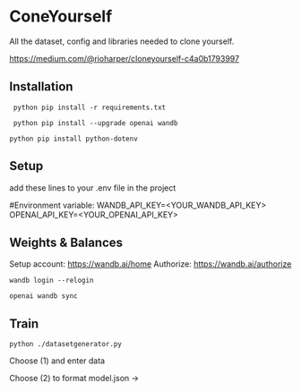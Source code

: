 # ConeYourself
All the dataset, config and libraries needed to clone yourself.

https://medium.com/@rioharper/cloneyourself-c4a0b1793997

## Installation
``` python pip install -r requirements.txt```

``` python pip install --upgrade openai wandb```

```python pip install python-dotenv```
## Setup
add these lines to your .env file in the project

#Environment variable:
WANDB_API_KEY=<YOUR_WANDB_API_KEY>
OPENAI_API_KEY=<YOUR_OPENAI_API_KEY>

## Weights & Balances
Setup account: https://wandb.ai/home
Authorize: https://wandb.ai/authorize

```wandb login --relogin```

```openai wandb sync```


## Train
```python ./datasetgenerator.py```

Choose (1) and enter data

Choose (2) to format model.json ->
